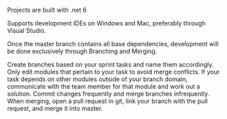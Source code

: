 Projects are built with .net 6

Supports development IDEs on Windows and Mac, preferably through Visual Studio. 

Once the master branch contains all base dependencies, development will be done exclusively through Branching and Merging. 

Create branches based on your sprint tasks and name them accordingly. Only edit modules that pertain to your task to avoid merge conflicts. 
If your task depends on other modules outside of your branch domain, communicate with the team member for that module and work out a solution. 
Commit changes frequently and merge branches infrequently. 
When merging, open a pull request in git, link your branch with the pull request, and merge it into master. 

